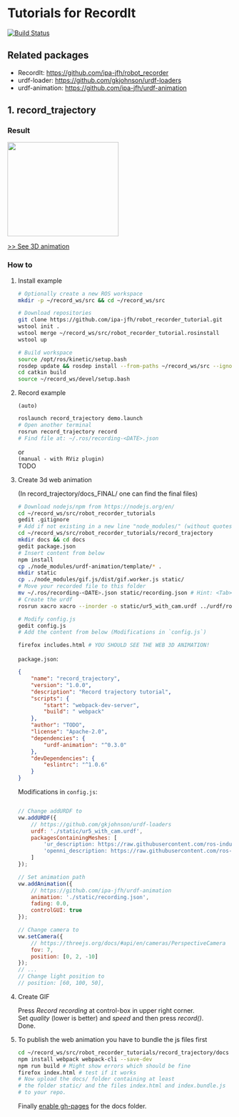 # Tutorials for RecordIt

[![Build Status](https://travis-ci.org/ipa-jfh/robot_recorder_tutorials.svg?branch=master)](https://travis-ci.org/ipa-jfh/robot_recorder_tutorials)


## Related packages
- RecordIt: https://github.com/ipa-jfh/robot_recorder
- urdf-loader: https://github.com/gkjohnson/urdf-loaders
- urdf-animation: https://github.com/ipa-jfh/urdf-animation

## 1. record_trajectory
### Result
<a href="https://ipa-jfh.github.io/urdf-animation/manipulator_ur5/">
    <img src="https://user-images.githubusercontent.com/17281534/46701301-8f98ac00-cc1f-11e8-8ee1-af82548453d2.gif" width="249" height="211" >
</a>

[>> See 3D animation](https://ipa-jfh.github.io/urdf-animation/manipulator_ur5/)

### How to

1. Install example

    ```bash
    # Optionally create a new ROS workspace
    mkdir -p ~/record_ws/src && cd ~/record_ws/src

    # Download repositories
    git clone https://github.com/ipa-jfh/robot_recorder_tutorial.git
    wstool init .
    wstool merge ~/record_ws/src/robot_recorder_tutorial.rosinstall
    wstool up

    # Build workspace
    source /opt/ros/kinetic/setup.bash
    rosdep update && rosdep install --from-paths ~/record_ws/src --ignore-src
    cd catkin build 
    source ~/record_ws/devel/setup.bash
    ```
1. Record example

    `(auto)`
    ```bash
    roslaunch record_trajectory demo.launch
    # Open another terminal
    rosrun record_trajectory record
    # Find file at: ~/.ros/recording-<DATE>.json
    ```
    or  
    `(manual - with RViz plugin)`  
    TODO
1. Create 3d web animation  

    (In record_trajectory/docs_FINAL/ one can find the final files)
    ```bash
    # Download nodejs/npm from https://nodejs.org/en/
    cd ~/record_ws/src/robot_recorder_tutorials
    gedit .gitignore
    # Add if not existing in a new line "node_modules/" (without quotes) 
    cd ~/record_ws/src/robot_recorder_tutorials/record_trajectory
    mkdir docs && cd docs
    gedit package.json
    # Insert content from below
    npm install
    cp ./node_modules/urdf-animation/template/* .
    mkdir static
    cp ../node_modules/gif.js/dist/gif.worker.js static/
    # Move your recorded file to this folder
    mv ~/.ros/recording-<DATE>.json static/recording.json # Hint: <Tab> the date
    # Create the urdf
    rosrun xacro xacro --inorder -o static/ur5_with_cam.urdf ../urdf/robot.xacro

    # Modify config.js
    gedit config.js
    # Add the content from below (Modifications in `config.js`)

    firefox includes.html # YOU SHOULD SEE THE WEB 3D ANIMATION!
    ```
    `package.json`:
    ```json
    {
        "name": "record_trajectory",
        "version": "1.0.0",
        "description": "Record trajectory tutorial",
        "scripts": {
            "start": "webpack-dev-server",
            "build": " webpack"
        },
        "author": "TODO",
        "license": "Apache-2.0",
        "dependencies": {
            "urdf-animation": "^0.3.0"
        },
        "devDependencies": {
            "eslintrc": "^1.0.6"
        }
    }
    ```
    Modifications in `config.js`:
    ```js

    // Change addURDF to
    vw.addURDF({
        // https://github.com/gkjohnson/urdf-loaders
        urdf: './static/ur5_with_cam.urdf',
        packagesContainingMeshes: [
            'ur_description: https://raw.githubusercontent.com/ros-industrial/universal_robot/kinetic-devel/ur_description',
            'openni_description: https://raw.githubusercontent.com/ros-drivers/openni_camera/indigo-devel/openni_description'
        ]
    });

    // Set animation path
    vw.addAnimation({
        // https://github.com/ipa-jfh/urdf-animation
        animation: './static/recording.json',
        fading: 0.0,
        controlGUI: true
    });

    // Change camera to
    vw.setCamera({
        // https://threejs.org/docs/#api/en/cameras/PerspectiveCamera
        fov: 7,
        position: [0, 2, -10]
    });
    // ...
    // Change light position to
    // position: [60, 100, 50],
    ```

1. Create GIF

    Press _Record recording_ at control-box in upper right corner.  
    Set _quality_ (lower is better) and _speed_ and then press _record()_.  
    Done.  

1. To publish the web animation you have to bundle the js files first
    ```bash
    cd ~/record_ws/src/robot_recorder_tutorials/record_trajectory/docs
    npm install webpack webpack-cli --save-dev
    npm run build # Might show errors which should be fine
    firefox index.html # test if it works
    # Now upload the docs/ folder containing at least
    # the folder static/ and the files index.html and index.bundle.js 
    # to your repo.   
    ```
    Finally [enable gh-pages](https://help.github.com/articles/configuring-a-publishing-source-for-github-pages/) for the docs folder.



